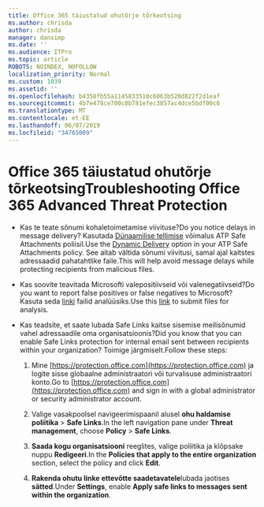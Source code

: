 ```yaml
---
title: Office 365 täiustatud ohutõrje tõrkeotsing
ms.author: chrisda
author: chrisda
manager: dansimp
ms.date: ''
ms.audience: ITPro
ms.topic: article
ROBOTS: NOINDEX, NOFOLLOW
localization_priority: Normal
ms.custom: 1039
ms.assetid: ''
ms.openlocfilehash: b4358fb55a1145833510c6063b520d822f2d1eaf
ms.sourcegitcommit: 4b7e478ce700c0b781efec3857ac4dce5bdf00c6
ms.translationtype: MT
ms.contentlocale: et-EE
ms.lasthandoff: 06/07/2019
ms.locfileid: "34765009"
---
```

# <a name="troubleshooting-office-365-advanced-threat-protection"></a><span data-ttu-id="70e13-102">Office 365 täiustatud ohutõrje tõrkeotsing</span><span class="sxs-lookup"><span data-stu-id="70e13-102">Troubleshooting Office 365 Advanced Threat Protection</span></span>

- <span data-ttu-id="70e13-103">Kas te teate sõnumi kohaletoimetamise viivituse?</span><span class="sxs-lookup"><span data-stu-id="70e13-103">Do you notice delays in message delivery?</span></span> <span data-ttu-id="70e13-104">Kasutada [Dünaamilise tellimise](https://docs.microsoft.com/office365/securitycompliance/dynamic-delivery-and-previewing) võimalus ATP Safe Attachments poliisil.</span><span class="sxs-lookup"><span data-stu-id="70e13-104">Use the [Dynamic Delivery](https://docs.microsoft.com/office365/securitycompliance/dynamic-delivery-and-previewing) option in your ATP Safe Attachments policy.</span></span> <span data-ttu-id="70e13-105">See aitab vältida sõnumi viivitusi, samal ajal kaitstes adressaadid pahatahtlike faile.</span><span class="sxs-lookup"><span data-stu-id="70e13-105">This will help avoid message delays while protecting recipients from malicious files.</span></span>

- <span data-ttu-id="70e13-106">Kas soovite teavitada Microsofti valepositiivseid või valenegatiivseid?</span><span class="sxs-lookup"><span data-stu-id="70e13-106">Do you want to report false positives or false negatives to Microsoft?</span></span> <span data-ttu-id="70e13-107">Kasuta seda [linki](https://www.microsoft.com/wdsi/filesubmission/) failid analüüsiks.</span><span class="sxs-lookup"><span data-stu-id="70e13-107">Use this [link](https://www.microsoft.com/wdsi/filesubmission/) to submit files for analysis.</span></span>

- <span data-ttu-id="70e13-108">Kas teadsite, et saate lubada Safe Links kaitse sisemise meilisõnumid vahel adressaadile oma organisatsioonis?</span><span class="sxs-lookup"><span data-stu-id="70e13-108">Did you know that you can enable Safe Links protection for internal email sent between recipients within your organization?</span></span> <span data-ttu-id="70e13-109">Toimige järgmiselt.</span><span class="sxs-lookup"><span data-stu-id="70e13-109">Follow these steps:</span></span>

  1. <span data-ttu-id="70e13-110">Mine [https://protection.office.com](https://protection.office.com) ja logite sisse globaalne administraatori või turvalisuse administraatori konto.</span><span class="sxs-lookup"><span data-stu-id="70e13-110">Go to [https://protection.office.com](https://protection.office.com) and sign in with a global administrator or security administrator account.</span></span>

  2. <span data-ttu-id="70e13-111">Valige vasakpoolsel navigeerimispaanil alusel **ohu haldamise** **poliitika** \> **Safe Links**.</span><span class="sxs-lookup"><span data-stu-id="70e13-111">In the left navigation pane under **Threat management**, choose **Policy** \> **Safe Links**.</span></span>

  3. <span data-ttu-id="70e13-112">**Saada kogu organisatsiooni** reeglites, valige poliitika ja klõpsake nuppu **Redigeeri**.</span><span class="sxs-lookup"><span data-stu-id="70e13-112">In the **Policies that apply to the entire organization** section, select the policy and click **Edit**.</span></span>

  4. <span data-ttu-id="70e13-113">**Rakenda ohutu linke ettevõtte saadetavatele**lubada jaotises **sätted**.</span><span class="sxs-lookup"><span data-stu-id="70e13-113">Under **Settings**, enable **Apply safe links to messages sent within the organization**.</span></span>
